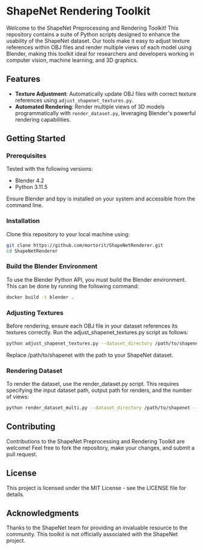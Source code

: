 # ShapeNet Rendering Toolkit

Welcome to the ShapeNet Preprocessing and Rendering Toolkit! This repository contains a suite of Python scripts designed to enhance the usability of the ShapeNet dataset. Our tools make it easy to adjust texture references within OBJ files and render multiple views of each model using Blender, making this toolkit ideal for researchers and developers working in computer vision, machine learning, and 3D graphics.

## Features

- **Texture Adjustment**: Automatically update OBJ files with correct texture references using `adjust_shapenet_textures.py`.
- **Automated Rendering**: Render multiple views of 3D models programmatically with `render_dataset.py`, leveraging Blender's powerful rendering capabilities.

## Getting Started

### Prerequisites
Tested with the following versions:
- Blender 4.2
- Python 3.11.5

Ensure Blender and bpy is installed on your system and accessible from the command line.

### Installation

Clone this repository to your local machine using:

```sh
git clone https://github.com/mortorit/ShapeNetRenderer.git
cd ShapeNetRenderer
```

### Build the Blender Environment

To use the Blender Python API, you must build the Blender environment. This can be done by running the following command:

```sh
docker build -t blender .
```

### Adjusting Textures

Before rendering, ensure each OBJ file in your dataset references its textures correctly. Run the adjust_shapenet_textures.py script as follows:

```sh
python adjust_shapenet_textures.py --dataset_directory /path/to/shapenet
```

Replace /path/to/shapenet with the path to your ShapeNet dataset.

### Rendering Dataset

To render the dataset, use the render_dataset.py script. This requires specifying the input dataset path, output path for renders, and the number of views:

```sh
python render_dataset_multi.py --dataset_directory /path/to/shapenet --output_directory /path/to/output --blender_path /path/to/blender
```

## Contributing

Contributions to the ShapeNet Preprocessing and Rendering Toolkit are welcome! Feel free to fork the repository, make your changes, and submit a pull request.

## License

This project is licensed under the MIT License - see the LICENSE file for details.

## Acknowledgments

Thanks to the ShapeNet team for providing an invaluable resource to the community.
This toolkit is not officially associated with the ShapeNet project.